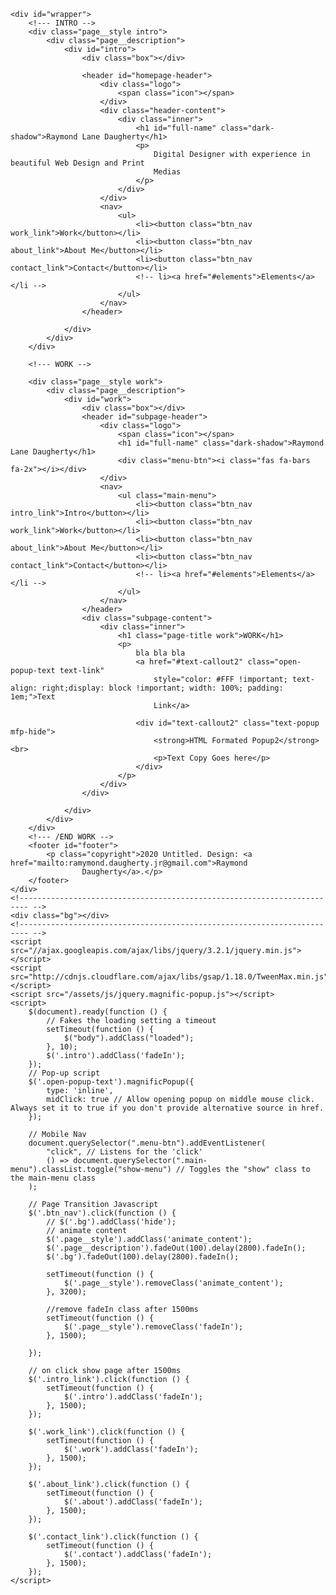 <!DOCTYPE html>
<html lang="en">
<!------------------------

    NOTES:
    - Make portfolio images grayscale using CSS, then full color on hover:
    .portfolio-img {
      /* filter: url(filters.svg#grayscale); Firefox 3.5+ */
      filter: gray; /* IE5+ */
      -webkit-filter: grayscale(1); /* Webkit Nightlies & Chrome Canary */
      -webkit-transition: all .5s ease-in-out;
    }

    .portfolio-img:hover {
      filter: none;
      -webkit-filter: grayscale(0);
      -webkit-transform: scale(1.01);
    }

    -- Add a "Portfolio" button at the top of the page.
        https://www.youtube.com/watch?v=1D4FzPcEiN4

        "Intelligence is knowing Frankenstein was the doctor, not the monster. Wisdom is knowing that Frankenstein was really the true monster."

------------------->

<head>
    <meta charset="UTF-8">
    <meta name="viewport" content="width=device-width, initial-scale=1.0">
    <link rel="stylesheet" href="/assets/scss/styles.css">
    <link rel="stylesheet" href="/assets/scss/magnific-popup.css">
    <link rel="stylesheet" href="https://cdnjs.cloudflare.com/ajax/libs/font-awesome/5.12.1/css/all.min.css">
    <title>Raymond Daugherty - Digital Designer</title>
</head>

<body class="is-preload">
    <!------------------------------------------------------------------------ -->
    <div id="loader-wrapper">
        <div id="loader"></div>
        <div class="loader-section section-left"></div>
        <div class="loader-section section-right"></div>
    </div>
    <!------------------------------------------------------------------------ -->

    <div id="wrapper">
        <!--- INTRO -->
        <div class="page__style intro">
            <div class="page__description">
                <div id="intro">
                    <div class="box"></div>

                    <header id="homepage-header">
                        <div class="logo">
                            <span class="icon"></span>
                        </div>
                        <div class="header-content">
                            <div class="inner">
                                <h1 id="full-name" class="dark-shadow">Raymond Lane Daugherty</h1>
                                <p>
                                    Digital Designer with experience in beautiful Web Design and Print
                                    Medias
                                </p>
                            </div>
                        </div>
                        <nav>
                            <ul>
                                <li><button class="btn_nav work_link">Work</button></li>
                                <li><button class="btn_nav about_link">About Me</button></li>
                                <li><button class="btn_nav contact_link">Contact</button></li>
                                <!-- li><a href="#elements">Elements</a></li -->
                            </ul>
                        </nav>
                    </header>

                </div>
            </div>
        </div>

        <!--- WORK -->

        <div class="page__style work">
            <div class="page__description">
                <div id="work">
                    <div class="box"></div>
                    <header id="subpage-header">
                        <div class="logo">
                            <span class="icon"></span>
                            <h1 id="full-name" class="dark-shadow">Raymond Lane Daugherty</h1>
                            <div class="menu-btn"><i class="fas fa-bars fa-2x"></i></div>
                        </div>
                        <nav>
                            <ul class="main-menu">
                                <li><button class="btn_nav intro_link">Intro</button></li>
                                <li><button class="btn_nav work_link">Work</button></li>
                                <li><button class="btn_nav about_link">About Me</button></li>
                                <li><button class="btn_nav contact_link">Contact</button></li>
                                <!-- li><a href="#elements">Elements</a></li -->
                            </ul>
                        </nav>
                    </header>
                    <div class="subpage-content">
                        <div class="inner">
                            <h1 class="page-title work">WORK</h1>
                            <p>
                                bla bla bla
                                <a href="#text-callout2" class="open-popup-text text-link"
                                    style="color: #FFF !important; text-align: right;display: block !important; width: 100%; padding: 1em;">Text
                                    Link</a>

                                <div id="text-callout2" class="text-popup mfp-hide">
                                    <strong>HTML Formated Popup2</strong><br>
                                    <p>Text Copy Goes here</p>
                                </div>
                            </p>
                        </div>
                    </div>

                </div>
            </div>
        </div>
        <!--- /END WORK -->
        <footer id="footer">
            <p class="copyright">2020 Untitled. Design: <a href="mailto:ramymond.daugherty.jr@gmail.com">Raymond
                    Daugherty</a>.</p>
        </footer>
    </div>
    <!------------------------------------------------------------------------ -->
    <div class="bg"></div>
    <!------------------------------------------------------------------------ -->
    <script src="//ajax.googleapis.com/ajax/libs/jquery/3.2.1/jquery.min.js"></script>
    <script src="http://cdnjs.cloudflare.com/ajax/libs/gsap/1.18.0/TweenMax.min.js"></script>
    <script src="/assets/js/jquery.magnific-popup.js"></script>
    <script>
        $(document).ready(function () {
            // Fakes the loading setting a timeout
            setTimeout(function () {
                $("body").addClass("loaded");
            }, 10);
            $('.intro').addClass('fadeIn');
        });
        // Pop-up script
        $('.open-popup-text').magnificPopup({
            type: 'inline',
            midClick: true // Allow opening popup on middle mouse click. Always set it to true if you don't provide alternative source in href.
        });

        // Mobile Nav
        document.querySelector(".menu-btn").addEventListener(
            "click", // Listens for the 'click'
            () => document.querySelector(".main-menu").classList.toggle("show-menu") // Toggles the "show" class to the main-menu class
        );

        // Page Transition Javascript
        $('.btn_nav').click(function () {
            // $('.bg').addClass('hide');
            // animate content
            $('.page__style').addClass('animate_content');
            $('.page__description').fadeOut(100).delay(2800).fadeIn();
            $('.bg').fadeOut(100).delay(2800).fadeIn();

            setTimeout(function () {
                $('.page__style').removeClass('animate_content');
            }, 3200);

            //remove fadeIn class after 1500ms
            setTimeout(function () {
                $('.page__style').removeClass('fadeIn');
            }, 1500);

        });

        // on click show page after 1500ms
        $('.intro_link').click(function () {
            setTimeout(function () {
                $('.intro').addClass('fadeIn');
            }, 1500);
        });

        $('.work_link').click(function () {
            setTimeout(function () {
                $('.work').addClass('fadeIn');
            }, 1500);
        });

        $('.about_link').click(function () {
            setTimeout(function () {
                $('.about').addClass('fadeIn');
            }, 1500);
        });

        $('.contact_link').click(function () {
            setTimeout(function () {
                $('.contact').addClass('fadeIn');
            }, 1500);
        });
    </script>

</body>

</html>
